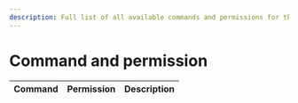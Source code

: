 ```yaml
---
description: Full list of all available commands and permissions for the plugin.
---
```


# Command and permission


| Command | Permission | Description |
| :---: | :---: | :---: |
